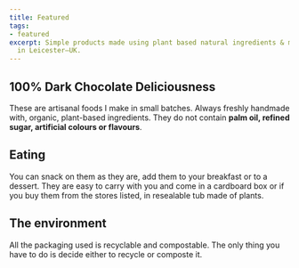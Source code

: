 ```yaml
---
title: Featured
tags:
- featured
excerpt: Simple products made using plant based natural ingredients & materials handcrafted
  in Leicester—UK.
---
```


## 100% Dark Chocolate Deliciousness

These are artisanal foods I make in small batches. Always freshly handmade with, organic, plant-based ingredients. They do not contain **palm oil, refined sugar, artificial colours or flavours**.

## Eating

You can snack on them as they are, add them to your breakfast or to a dessert. They are easy to carry with you and come in a cardboard box or if you buy them from the stores listed, in resealable tub made of plants.

## The environment

All the packaging used is recyclable and compostable. The only thing you have to do is decide either to recycle or composte it.
